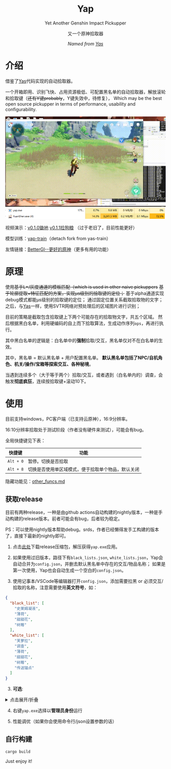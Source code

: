 <div align="center">

# Yap
Yet Another Genshin Impact Pickupper

又一个原神拾取器

_Named from [Yas](https://github.com/wormtql/yas)_

</div>

# 介绍

借鉴了[Yas](https://github.com/wormtql/yas)代码实现的自动拾取器。

一个开箱即用、识别飞快、占用资源极低、可配置黑名单的自动拾取器，解放滚轮和拾取键（~~还有Y键probably~~，Y键失效中，待修复），
Which may be the best open source pickupper in terms of performance, usability and configurability.

![pickup demo](./imgs/pk.gif)
![cpu](./imgs/cpu.PNG)




视频演示：[v0.1.0锄地](https://www.bilibili.com/video/BV1zk4y1G72J) [v0.1.1捡狗粮](https://www.bilibili.com/video/BV1ix4y197nv) （过于老旧了，目前性能更好）

模型训练：[yap-train](https://github.com/Alex-Beng/yap-train)（detach fork from yas-train）

友情链接：[BetterGI--更好的原神](https://github.com/babalae/better-genshin-impact)（更多有用的功能）

# 原理


使用~~基于L*/灰度通道的模板匹配（which is used in other naive pickuppers~~  ~~基于轮廓提取+特征匹配的方案，实现μs级别的拾取键的定位；~~  基于alpha通道实现debug模式都能μs级别的拾取键的定位；
通过固定位置关系截取拾取物的文字；
之后，与[Yas](https://github.com/wormtql/yas)一样，使用SVTR网络对预处理后的区域图片进行识别；


目前的策略是截取包含拾取键上下两个可能存在的拾取物文字，共五个区域。
然后根据黑白名单，利用硬编码的自上而下拾取算法，生成动作序列`ops`，再进行执行。

其中黑白名单的逻辑是：白名单中的**强制**拾取/交互，黑名单仅对不在白名单的生效。

其中，黑名单 = 默认黑名单 + 用户配置黑名单。
**默认黑名单包括了NPC/自机角色、机关/操作/宝箱等探索交互、各种秘境**。

当遇到连续多个（大于等于两个）拾取/交互，或者遇到（白名单内的）调查，会触发**彻底疯狂**，连续按拾取键+滚动10下。

# 使用

目前支持windows，PC客户端（已支持云原神），16:9分辨率。

16:10分辨率拾取处于测试阶段（作者没有硬件来测试），可能会有bug。


全局快捷键见下表：

| 快捷键 | 功能 |
| --- | --- |
| `Alt + 0` | 暂停。切换是否拾取 |
| `Alt + 8` | 切换是否使用单区域模式，便于拾取单个物品，默认关闭 |


隐藏功能见：[other_funcs.md](./other_funcs.md)

## 获取release

目前有两种release，一种是由github actions自动构建的nightly版本，一种是手动构建的release版本。前者可能会有bug，后者较为稳定。

PS：可以使用nightly版本帮助debug。srds，作者已经懒得发手工构建的版本了，直接下最新的nightly即可。

1. 点击[此处](https://github.com/Alex-Beng/Yap/releases)下载release压缩包，解压获得`yap.exe`应用。

2. 如果使用过旧版本，路径下有`black_lists.json`, `white_lists.json`，Yap会自动合并为`config.json`，并删去默认黑名单中存在的交互/物品名称；
如果是第一次使用，Yap也会自动生成一个空白的`config.json`。

2. 使用记事本/VSCode等编辑器打开`config.json`，添加需要拉黑 or 必须交互/拾取的名称，注意需要使用**英文符号**，如：


```json
{
  "black_list": [
    "史莱姆凝液",
    "薄荷",
    "甜甜花",
    "树莓"
  ],
  "white_list": [
    "芙萝拉",
    "调查",
    "薄荷",
    "甜甜花",
    "树莓",
    "传送锚点"
  ]
}
```

3. **可选**: 
<details>
<summary>点击展开/折叠</summary>

使用config.json配置拾取参数、拾取键以及余弦匹配阈值以及其他参数，如：
```json
{
  "black_list": [
    "史莱姆凝液",
    "薄荷",
    "甜甜花",
    "树莓"
  ],
  "white_list": [
    "芙萝拉",
    "调查",
    "薄荷",
    "甜甜花",
    "树莓",
    "传送锚点"
  ],
  "click_tp": false,
  "f_gap": 85,
  "f_internal": 50,
  "infer_gap": 0,
  "scroll_gap": 70,
  "pick_key": "f",
  "cos_thre": 0.9977,
   "uid_mask": true,
    "press_y": true
}
```
| 参数 | 功能 |
| --- | --- |
| `click_tp` | 是否自动点击传送锚点 |
| `f_gap` | 拾取键松开后的冷却时间，单位ms |
| `f_internal` | 拾取键摁下到松开等待时间，单位ms |
| `infer_gap` | 检测间隔，单位ms |
| `scroll_gap` | 滚轮滚动后的冷却时间，单位ms |
| `pick_key` | 拾取键，默认为`f` |
| `cos_thre` | 余弦匹配阈值，越大越严格，越小越宽松 |
| `uid_mask` | 是否生成UID遮罩 |
| `press_y` | 是否自动摁Y键 |

</details>

4. 右键`yap.exe`选择以**管理员身份**运行


4. 性能调优（如果你会使用命令行/json设置参数的话）

## 自行构建

```
cargo build
```

Just enjoy it!



